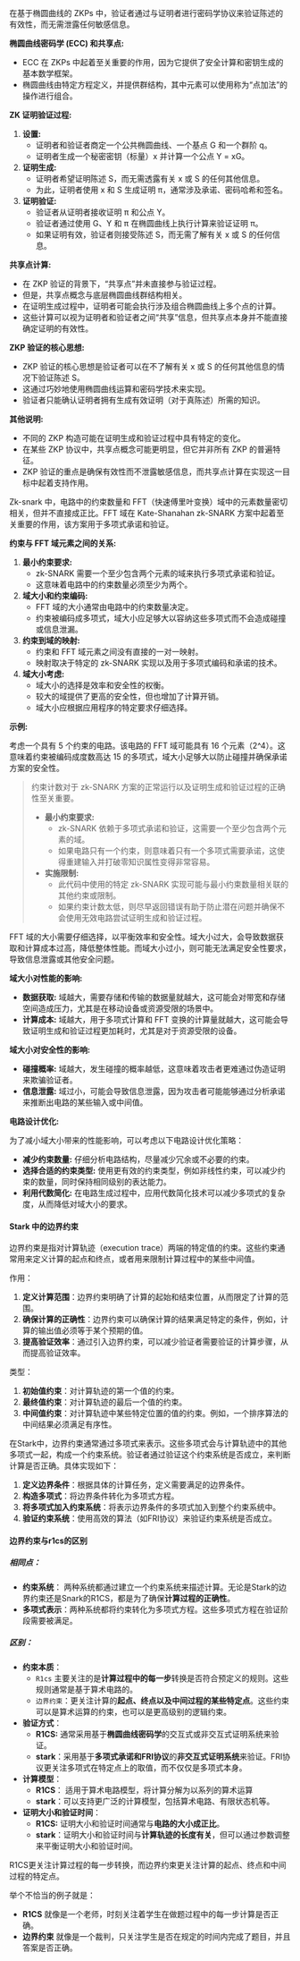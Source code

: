 在基于椭圆曲线的 ZKPs 中，验证者通过与证明者进行密码学协议来验证陈述的有效性，而无需泄露任何敏感信息。

**椭圆曲线密码学 (ECC) 和共享点:**

- ECC 在 ZKPs 中起着至关重要的作用，因为它提供了安全计算和密钥生成的基本数学框架。
- 椭圆曲线由特定方程定义，并提供群结构，其中元素可以使用称为“点加法”的操作进行组合。

**ZK 证明验证过程:**

1. **设置:**
   - 证明者和验证者商定一个公共椭圆曲线、一个基点 G 和一个群阶 q。
   - 证明者生成一个秘密密钥（标量）x 并计算一个公点 Y = xG。
2. **证明生成:**
   - 证明者希望证明陈述 S，而无需透露有关 x 或 S 的任何其他信息。
   - 为此，证明者使用 x 和 S 生成证明 π，通常涉及承诺、密码哈希和签名。
3. **证明验证:**
   - 验证者从证明者接收证明 π 和公点 Y。
   - 验证者通过使用 G、Y 和 π 在椭圆曲线上执行计算来验证证明 π。
   - 如果证明有效，验证者则接受陈述 S，而无需了解有关 x 或 S 的任何信息。

**共享点计算:**

- 在 ZKP 验证的背景下，“共享点”并未直接参与验证过程。
- 但是，共享点概念与底层椭圆曲线群结构相关。
- 在证明生成过程中，证明者可能会执行涉及组合椭圆曲线上多个点的计算。
- 这些计算可以视为证明者和验证者之间“共享”信息，但共享点本身并不能直接确定证明的有效性。

**ZKP 验证的核心思想:**

- ZKP 验证的核心思想是验证者可以在不了解有关 x 或 S 的任何其他信息的情况下验证陈述 S。
- 这通过巧妙地使用椭圆曲线运算和密码学技术来实现。
- 验证者只能确认证明者拥有生成有效证明（对于真陈述）所需的知识。

**其他说明:**

- 不同的 ZKP 构造可能在证明生成和验证过程中具有特定的变化。
- 在某些 ZKP 协议中，共享点概念可能更明显，但它并非所有 ZKP 的普遍特征。
- ZKP 验证的重点是确保有效性而不泄露敏感信息，而共享点计算在实现这一目标中起着支持作用。





Zk-snark 中，电路中的约束数量和 FFT（快速傅里叶变换）域中的元素数量密切相关，但并不直接成正比。FFT 域在 Kate-Shanahan zk-SNARK 方案中起着至关重要的作用，该方案用于多项式承诺和验证。

**约束与 FFT 域元素之间的关系:**

1. **最小约束要求:**
   - zk-SNARK 需要一个至少包含两个元素的域来执行多项式承诺和验证。
   - 这意味着电路中的约束数量必须至少为两个。
2. **域大小和约束编码:**
   - FFT 域的大小通常由电路中的约束数量决定。
   - 约束被编码成多项式，域大小应足够大以容纳这些多项式而不会造成碰撞或信息泄漏。
3. **约束到域的映射:**
   - 约束和 FFT 域元素之间没有直接的一对一映射。
   - 映射取决于特定的 zk-SNARK 实现以及用于多项式编码和承诺的技术。
4. **域大小考虑:**
   - 域大小的选择是效率和安全性的权衡。
   - 较大的域提供了更高的安全性，但也增加了计算开销。
   - 域大小应根据应用程序的特定要求仔细选择。

**示例:**

考虑一个具有 5 个约束的电路。该电路的 FFT 域可能具有 16 个元素（2^4）。这意味着约束被编码成度数高达 15 的多项式，域大小足够大以防止碰撞并确保承诺方案的安全性。



> 约束计数对于 zk-SNARK 方案的正常运行以及证明生成和验证过程的正确性至关重要。
>
> - **最小约束要求:**
>   - zk-SNARK 依赖于多项式承诺和验证，这需要一个至少包含两个元素的域。
>   - 如果电路只有一个约束，则意味着只有一个多项式需要承诺，这使得重建输入并打破零知识属性变得非常容易。
> - **实施限制:**
>   - 此代码中使用的特定 zk-SNARK 实现可能与最小约束数量相关联的其他约束或限制。
>   - 如果约束计数太低，则尽早返回错误有助于防止潜在问题并确保不会使用无效电路尝试证明生成和验证过程。





FFT 域的大小需要仔细选择，以平衡效率和安全性。域大小过大，会导致数据获取和计算成本过高，降低整体性能。而域大小过小，则可能无法满足安全性要求，导致信息泄露或其他安全问题。

**域大小对性能的影响:**

- **数据获取:** 域越大，需要存储和传输的数据量就越大，这可能会对带宽和存储空间造成压力，尤其是在移动设备或资源受限的场景中。
- **计算成本:** 域越大，用于多项式计算和 FFT 变换的计算量就越大，这可能会导致证明生成和验证过程更加耗时，尤其是对于资源受限的设备。

**域大小对安全性的影响:**

- **碰撞概率:** 域越大，发生碰撞的概率越低，这意味着攻击者更难通过伪造证明来欺骗验证者。
- **信息泄露:** 域过小，可能会导致信息泄露，因为攻击者可能能够通过分析承诺来推断出电路的某些输入或中间值。

**电路设计优化:**

为了减小域大小带来的性能影响，可以考虑以下电路设计优化策略：

- **减少约束数量:** 仔细分析电路结构，尽量减少冗余或不必要的约束。
- **选择合适的约束类型:** 使用更有效的约束类型，例如非线性约束，可以减少约束的数量，同时保持相同级别的表达能力。
- **利用代数简化:** 在电路生成过程中，应用代数简化技术可以减少多项式的复杂度，从而降低对域大小的要求。



#### Stark 中的边界约束

边界约束是指对计算轨迹（execution trace）两端的特定值的约束。这些约束通常用来定义计算的起点和终点，或者用来限制计算过程中的某些中间值。

作用：

1. **定义计算范围**：边界约束明确了计算的起始和结束位置，从而限定了计算的范围。
2. **确保计算的正确性**：边界约束可以确保计算的结果满足特定的条件，例如，计算的输出值必须等于某个预期的值。
3. **提高验证效率**：通过引入边界约束，可以减少验证者需要验证的计算步骤，从而提高验证效率。

类型：

1. **初始值约束**：对计算轨迹的第一个值的约束。
2. **最终值约束**：对计算轨迹的最后一个值的约束。
3. **中间值约束**：对计算轨迹中某些特定位置的值的约束。例如，一个排序算法的中间结果必须满足有序性。

在Stark中，边界约束通常通过多项式来表示。这些多项式会与计算轨迹中的其他多项式一起，构成一个约束系统。验证者通过验证这个约束系统是否成立，来判断计算是否正确。具体实现如下：

1. **定义边界条件**：根据具体的计算任务，定义需要满足的边界条件。
2. **构造多项式**：将边界条件转化为多项式方程。
3. **将多项式加入约束系统**：将表示边界条件的多项式加入到整个约束系统中。
4. **验证约束系统**：使用高效的算法（如FRI协议）来验证约束系统是否成立。

#### 边界约束与r1cs的区别

##### 相同点：

* **约束系统**： 两种系统都通过建立一个约束系统来描述计算。无论是Stark的边界约束还是Snark的R1CS，都是为了确保**计算过程的正确性**。
* **多项式表示**：两种系统都将约束转化为多项式方程。这些多项式方程在验证阶段需要被满足。

##### 区别：

* **约束本质**： 
  * `R1cs` 主要关注的是**计算过程中的每一步**转换是否符合预定义的规则。这些规则通常是基于算术电路的。
  * `边界约束`：更关注计算的**起点、终点以及中间过程的某些特定点**。这些约束可以是算术运算的约束，也可以是更高级别的逻辑约束。
* **验证方式**： 
  * **R1CS:** 通常采用基于**椭圆曲线密码学**的交互式或非交互式证明系统来验证。
  * **stark**：采用基于**多项式承诺和FRI协议**的**非交互式证明系统**来验证。FRI协议更关注多项式在特定点上的取值，而不仅仅是多项式本身。
* **计算模型**：
  * **R1CS**： 适用于算术电路模型，将计算分解为以系列的算术运算
  * **stark**：可以支持更广泛的计算模型，包括算术电路、有限状态机等。
* **证明大小和验证时间**：
  * **R1CS:** 证明大小和验证时间通常与**电路的大小成正比**。
  * **stark**：证明大小和验证时间与**计算轨迹的长度有关**，但可以通过参数调整来平衡证明大小和验证时间。

R1CS更关注计算过程的每一步转换，而边界约束更关注计算的起点、终点和中间过程的特定点。

举个不恰当的例子就是：

- **R1CS** 就像是一个老师，时刻关注着学生在做题过程中的每一步计算是否正确。
- **边界约束** 就像是一个裁判，只关注学生是否在规定的时间内完成了题目，并且答案是否正确。

















